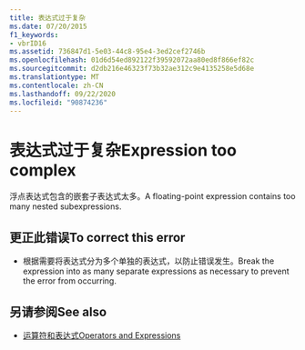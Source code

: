 ```yaml
---
title: 表达式过于复杂
ms.date: 07/20/2015
f1_keywords:
- vbrID16
ms.assetid: 736847d1-5e03-44c8-95e4-3ed2cef2746b
ms.openlocfilehash: 01d6d54ed892122f39592072aa80ed8f866ef82c
ms.sourcegitcommit: d2db216e46323f73b32ae312c9e4135258e5d68e
ms.translationtype: MT
ms.contentlocale: zh-CN
ms.lasthandoff: 09/22/2020
ms.locfileid: "90874236"
---
```

# <a name="expression-too-complex"></a><span data-ttu-id="afb3a-102">表达式过于复杂</span><span class="sxs-lookup"><span data-stu-id="afb3a-102">Expression too complex</span></span>

<span data-ttu-id="afb3a-103">浮点表达式包含的嵌套子表达式太多。</span><span class="sxs-lookup"><span data-stu-id="afb3a-103">A floating-point expression contains too many nested subexpressions.</span></span>  
  
## <a name="to-correct-this-error"></a><span data-ttu-id="afb3a-104">更正此错误</span><span class="sxs-lookup"><span data-stu-id="afb3a-104">To correct this error</span></span>  
  
- <span data-ttu-id="afb3a-105">根据需要将表达式分为多个单独的表达式，以防止错误发生。</span><span class="sxs-lookup"><span data-stu-id="afb3a-105">Break the expression into as many separate expressions as necessary to prevent the error from occurring.</span></span>  
  
## <a name="see-also"></a><span data-ttu-id="afb3a-106">另请参阅</span><span class="sxs-lookup"><span data-stu-id="afb3a-106">See also</span></span>

- [<span data-ttu-id="afb3a-107">运算符和表达式</span><span class="sxs-lookup"><span data-stu-id="afb3a-107">Operators and Expressions</span></span>](../../programming-guide/language-features/operators-and-expressions/index.md)
